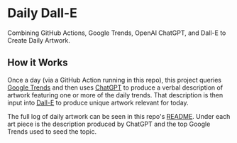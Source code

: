 # Daily Dall-E

Combining GitHub Actions, Google Trends, OpenAI ChatGPT, and Dall-E to Create Daily Artwork.

## How it Works

Once a day (via a GitHub Action running in this repo), this project queries [Google Trends](https://trends.google.com/trends/) and then uses [ChatGPT](https://chat.openai.com/) to produce a verbal description of artwork featuring one or more of the daily trends. That description is then input into [Dall-E](https://openai.com/research/dall-e) to produce unique artwork relevant for today.

The full log of daily artwork can be seen in this repo's [README](./README.md). Under each art piece is the description produced by ChatGPT and the top Google Trends used to seed the topic.
